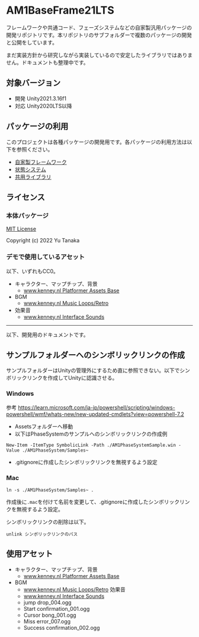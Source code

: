 # AM1BaseFrame21LTS
フレームワークや共通コード、フェーズシステムなどの自家製汎用パッケージの開発リポジトリです。本リポジトリのサブフォルダーで複数のパッケージの開発と公開をしています。

まだ実装方針から研究しながら実装しているので安定したライブラリではありません。ドキュメントも整理中です。

## 対象バージョン
- 開発 Unity2021.3.16f1
- 対応 Unity2020LTS以降

## パッケージの利用
このプロジェクトは各種パッケージの開発用です。各パッケージの利用方法は以下を参照ください。

- [自家製フレームワーク](./Assets/AM1BaseFrame/README.md)
- [状態システム](./Assets/AM1State/README.md)
- [共用ライブラリ](./Assets/AM1Utils/README.md)

## ライセンス

### 本体パッケージ
[MIT License](./LICENSE.md)

Copyright (c) 2022 Yu Tanaka

### デモで使用しているアセット
以下、いずれもCC0。

- キャラクター、マップチップ、背景
  - [www.kenney.nl Platformer Assets Base](www.kenney.nl)
- BGM
  - [www.kenney.nl Music Loops/Retro](www.kenney.nl)
- 効果音
  - [www.kenney.nl Interface Sounds](www.kenney.nl)


---

以下、開発用のドキュメントです。

## サンプルフォルダーへのシンボリックリンクの作成
サンプルフォルダーはUnityの管理外にするため直に参照できない。以下でシンボリックリンクを作成してUnityに認識させる。

### Windows
参考 https://learn.microsoft.com/ja-jp/powershell/scripting/windows-powershell/wmf/whats-new/new-updated-cmdlets?view=powershell-7.2

- Assetsフォルダーへ移動
- 以下はPhaseSystemのサンプルへのシンボリックリンクの作成例

```
New-Item -ItemType SymbolicLink -Path ./AM1PhaseSystemSample.win -Value ./AM1PhaseSystem/Samples~
```

- .gitignoreに作成したシンボリックリンクを無視するよう設定

### Mac

```
ln -s ./AM1PhaseSystem/Samples~ .
```

作成後に`.mac`を付けて名前を変更して、.gitignoreに作成したシンボリックリンクを無視するよう設定。

シンボリックリンクの削除は以下。

```
unlink シンボリックリンクのパス
```


## 使用アセット
- キャラクター、マップチップ、背景
  - [www.kenney.nl Platformer Assets Base](www.kenney.nl)
- BGM
  - [www.kenney.nl Music Loops/Retro](www.kenney.nl)
効果音
  - [www.kenney.nl Interface Sounds](www.kenney.nl)
  - jump drop_004.ogg
  - Start confirmation_001.ogg
  - Cursor bong_001.ogg
  - Miss error_007.ogg
  - Success confirmation_002.ogg
